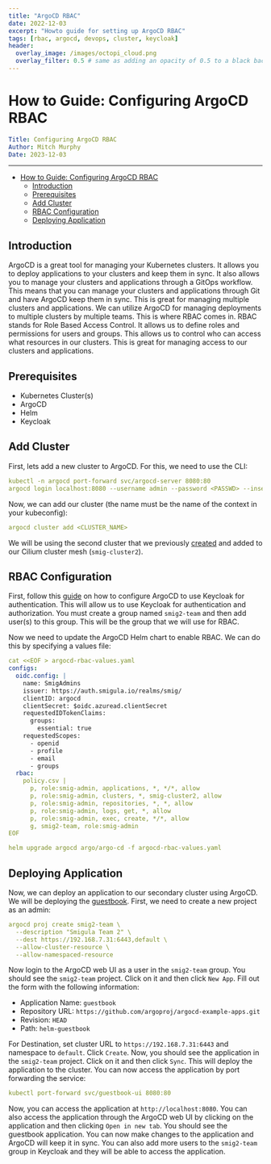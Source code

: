```yaml
---
title: "ArgoCD RBAC"
date: 2022-12-03
excerpt: "Howto guide for setting up ArgoCD RBAC"
tags: [rbac, argocd, devops, cluster, keycloak]
header:
  overlay_image: /images/octopi_cloud.png
  overlay_filter: 0.5 # same as adding an opacity of 0.5 to a black background
---
```


# How to Guide: Configuring ArgoCD RBAC

```yaml
Title: Configuring ArgoCD RBAC
Author: Mitch Murphy
Date: 2023-12-03
```

---

- [How to Guide: Configuring ArgoCD RBAC](#how-to-guide-configuring-argocd-rbac)
  - [Introduction](#introduction)
  - [Prerequisites](#prerequisites)
  - [Add Cluster](#add-cluster)
  - [RBAC Configuration](#rbac-configuration)
  - [Deploying Application](#deploying-application)

## Introduction

ArgoCD is a great tool for managing your Kubernetes clusters. It allows you to deploy applications to your clusters and keep them in sync. It also allows you to manage your clusters and applications through a GitOps workflow. This means that you can manage your clusters and applications through Git and have ArgoCD keep them in sync. This is great for managing multiple clusters and applications. We can utilize ArgoCD for managing deployments to multiple clusters by multiple teams. This is where RBAC comes in. RBAC stands for Role Based Access Control. It allows us to define roles and permissions for users and groups. This allows us to control who can access what resources in our clusters. This is great for managing access to our clusters and applications. 

## Prerequisites

- Kubernetes Cluster(s)
- ArgoCD
- Helm 
- Keycloak

## Add Cluster

First, lets add a new cluster to ArgoCD. For this, we need to use the CLI:

```yaml
kubectl -n argocd port-forward svc/argocd-server 8080:80
argocd login localhost:8080 --username admin --password <PASSWD> --insecure
```

Now, we can add our cluster (the name must be the name of the context in your kubeconfig):

```yaml
argocd cluster add <CLUSTER_NAME>
```

We will be using the second cluster that we previously [created](https://mitchmurphy.io/cilium-rke2/) and added to our Cilium cluster mesh (`smig-cluster2`).

## RBAC Configuration

First, follow this [guide](https://argo-cd.readthedocs.io/en/stable/operator-manual/user-management/keycloak/) on how to configure ArgoCD to use Keycloak for authentication. This will allow us to use Keycloak for authentication and authorization. You must create a group named `smig2-team` and then add user(s) to this group. This will be the group that we will use for RBAC.

Now we need to update the ArgoCD Helm chart to enable RBAC. We can do this by specifying a values file:

```yaml
cat <<EOF > argocd-rbac-values.yaml
configs:
  oidc.config: |
    name: SmigAdmins
    issuer: https://auth.smigula.io/realms/smig/
    clientID: argocd
    clientSecret: $oidc.azuread.clientSecret
    requestedIDTokenClaims:
      groups:
        essential: true
    requestedScopes:
      - openid
      - profile
      - email
      - groups
  rbac:
    policy.csv |
      p, role:smig-admin, applications, *, */*, allow
      p, role:smig-admin, clusters, *, smig-cluster2, allow
      p, role:smig-admin, repositories, *, *, allow
      p, role:smig-admin, logs, get, *, allow
      p, role:smig-admin, exec, create, */*, allow
      g, smig2-team, role:smig-admin
EOF
```

```yaml
helm upgrade argocd argo/argo-cd -f argocd-rbac-values.yaml
```

## Deploying Application

Now, we can deploy an application to our secondary cluster using ArgoCD. We will be deploying the [guestbook](https://github.com/argoproj/argocd-example-apps/tree/master/helm-guestbook). First, we need to create a new project as an admin:

```yaml
argocd proj create smig2-team \
  --description "Smigula Team 2" \
  --dest https://192.168.7.31:6443,default \
  --allow-cluster-resource \
  --allow-namespaced-resource
```

Now login to the ArgoCD web UI as a user in the `smig2-team` group. You should see the `smig2-team` project. Click on it and then click `New App`. Fill out the form with the following information:

- Application Name: `guestbook`
- Repository URL: `https://github.com/argoproj/argocd-example-apps.git`
- Revision: `HEAD`
- Path: `helm-guestbook`

For Destination, set cluster URL to `https://192.168.7.31:6443` and namespace to `default`. Click `Create`. Now, you should see the application in the `smig2-team` project. Click on it and then click `Sync`. This will deploy the application to the cluster. You can now access the application by port forwarding the service:

```yaml
kubectl port-forward svc/guestbook-ui 8080:80
```

Now, you can access the application at `http://localhost:8080`. You can also access the application through the ArgoCD web UI by clicking on the application and then clicking `Open in new tab`. You should see the guestbook application. You can now make changes to the application and ArgoCD will keep it in sync. You can also add more users to the `smig2-team` group in Keycloak and they will be able to access the application.